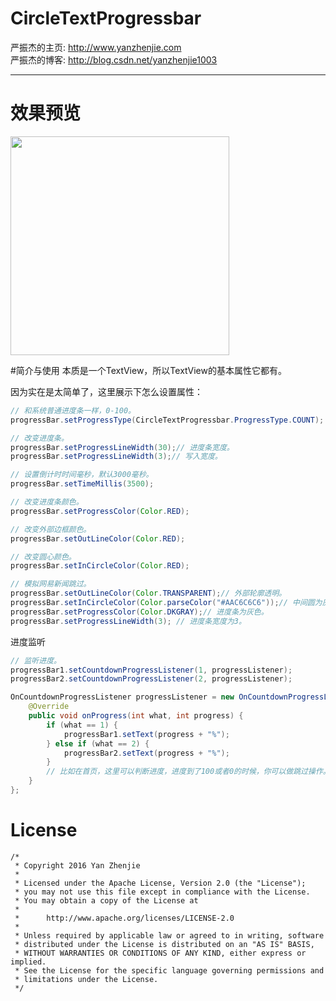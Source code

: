 # CircleTextProgressbar

严振杰的主页: http://www.yanzhenjie.com  
严振杰的博客: http://blog.csdn.net/yanzhenjie1003

----
# 效果预览
<image src="./image/demo.gif" width="350px"/>

#简介与使用
本质是一个TextView，所以TextView的基本属性它都有。

因为实在是太简单了，这里展示下怎么设置属性：
```java
// 和系统普通进度条一样，0-100。
progressBar.setProgressType(CircleTextProgressbar.ProgressType.COUNT);

// 改变进度条。
progressBar.setProgressLineWidth(30);// 进度条宽度。
progressBar.setProgressLineWidth(3);// 写入宽度。

// 设置倒计时时间毫秒，默认3000毫秒。
progressBar.setTimeMillis(3500);

// 改变进度条颜色。
progressBar.setProgressColor(Color.RED);

// 改变外部边框颜色。
progressBar.setOutLineColor(Color.RED);

// 改变圆心颜色。
progressBar.setInCircleColor(Color.RED);

// 模拟网易新闻跳过。
progressBar.setOutLineColor(Color.TRANSPARENT);// 外部轮廓透明。
progressBar.setInCircleColor(Color.parseColor("#AAC6C6C6"));// 中间圆为灰色。
progressBar.setProgressColor(Color.DKGRAY);// 进度条为灰色。
progressBar.setProgressLineWidth(3); // 进度条宽度为3。
```

进度监听
```java
// 监听进度。
progressBar1.setCountdownProgressListener(1, progressListener);
progressBar2.setCountdownProgressListener(2, progressListener);

OnCountdownProgressListener progressListener = new OnCountdownProgressListener() {
    @Override
    public void onProgress(int what, int progress) {
        if (what == 1) {
            progressBar1.setText(progress + "%");
        } else if (what == 2) {
            progressBar2.setText(progress + "%");
        }
        // 比如在首页，这里可以判断进度，进度到了100或者0的时候，你可以做跳过操作。
    }
};
```

# License
```
/*
 * Copyright 2016 Yan Zhenjie
 *
 * Licensed under the Apache License, Version 2.0 (the "License");
 * you may not use this file except in compliance with the License.
 * You may obtain a copy of the License at
 *
 *      http://www.apache.org/licenses/LICENSE-2.0
 *
 * Unless required by applicable law or agreed to in writing, software
 * distributed under the License is distributed on an "AS IS" BASIS,
 * WITHOUT WARRANTIES OR CONDITIONS OF ANY KIND, either express or implied.
 * See the License for the specific language governing permissions and
 * limitations under the License.
 */
```

[0]: [http://www.yanzhenjie.com]
[0]: [http://blog.csdn.net/yanzhenjie1003]
